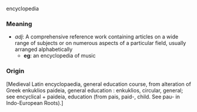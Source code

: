 encyclopedia
### Meaning
+ _adj_: A comprehensive reference work containing articles on a wide range of subjects or on numerous aspects of a particular field, usually arranged alphabetically
	+ __eg__: an encyclopedia of music

### Origin

[Medieval Latin encyclopaedia, general education course, from alteration of Greek enkuklios paideia, general education : enkuklios, circular, general; see encyclical + paideia, education (from pais, paid-, child. See pau- in Indo-European Roots).]
